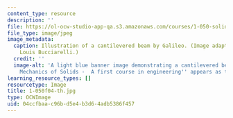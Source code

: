 ```yaml
---
content_type: resource
description: ''
file: https://ol-ocw-studio-app-qa.s3.amazonaws.com/courses/1-050-solid-mechanics-fall-2004/04ccfbaac96bd5e4b3d64adb5386f457_1-050f04-th.jpg
file_type: image/jpeg
image_metadata:
  caption: Illustration of a cantilevered beam by Galileo. (Image adapted by Professor
    Louis Bucciarelli.)
  credit: ''
  image-alt: 'A light blue banner image demonstrating a cantilevered beam.  ''Engineering
    Mechanics of Solids -  A first course in engineering'' appears as text. '
learning_resource_types: []
resourcetype: Image
title: 1-050f04-th.jpg
type: OCWImage
uid: 04ccfbaa-c96b-d5e4-b3d6-4adb5386f457
---
```

